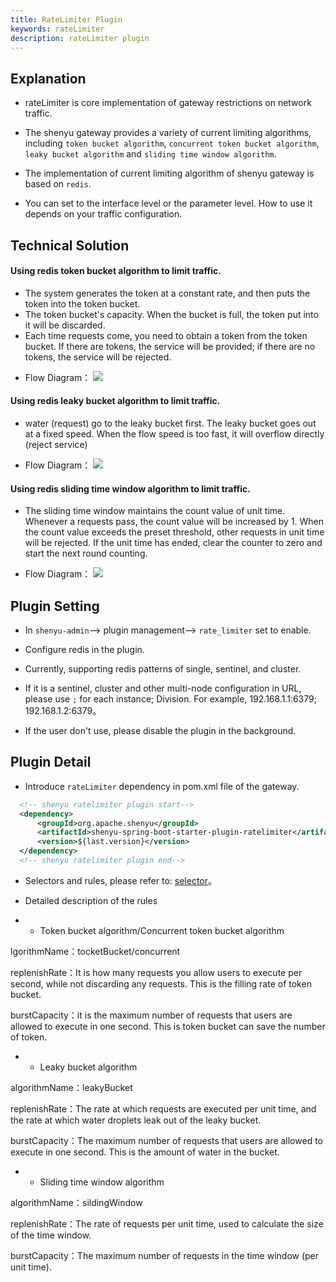 ```yaml
---
title: RateLimiter Plugin
keywords: rateLimiter
description: rateLimiter plugin
---
```


## Explanation

* rateLimiter is core implementation of gateway restrictions on network traffic.

* The shenyu gateway provides a variety of current limiting algorithms, including `token bucket algorithm`, `concurrent token bucket algorithm`, `leaky bucket algorithm` and `sliding time window algorithm`.

* The implementation of current limiting algorithm of shenyu gateway is based on `redis`.

* You can set to the interface level or the parameter level. How to use it depends on your traffic configuration.


## Technical Solution

#### Using redis token bucket algorithm to limit traffic.

- The system generates the token at a constant rate, and then puts the token into the token bucket.
- The token bucket's capacity. When the bucket is full, the token put into it will be discarded.
- Each time requests come, you need to obtain a token from the token bucket. If there are tokens, the service will be provided; if there are no tokens, the service will be rejected.

* Flow Diagram：
  ![](https://yu199195.github.io/images/soul/limiting.png)


#### Using redis leaky bucket algorithm to limit traffic.

- water (request) go to the leaky bucket first. The leaky bucket goes out at a fixed speed. When the flow speed is too fast, it will overflow directly (reject service)

* Flow Diagram：
  ![](/img/soul/plugin/ratelimiter/leakybucket.png)


#### Using redis sliding time window algorithm to limit traffic.

- The sliding time window maintains the count value of unit time. Whenever a requests pass, the count value will be increased by 1. When the count value exceeds the preset threshold, other requests in unit time will be rejected. If the unit time has ended, clear the counter to zero and start the next round counting.

* Flow Diagram：
  ![](/img/soul/plugin/ratelimiter/sldingwindow.png)


## Plugin Setting

* In `shenyu-admin`--> plugin management--> `rate_limiter` set to enable.
 
* Configure redis in the plugin.

* Currently, supporting redis patterns of single, sentinel, and cluster.

* If it is a sentinel, cluster and other multi-node configuration in URL, please use `;` for each instance; Division. For example, 192.168.1.1:6379; 192.168.1.2:6379。

* If the user don't use, please disable the plugin in the background.
 
## Plugin Detail

* Introduce `rateLimiter` dependency in pom.xml file of the gateway.

```xml
  <!-- shenyu ratelimiter plugin start-->
  <dependency>
      <groupId>org.apache.shenyu</groupId>
      <artifactId>shenyu-spring-boot-starter-plugin-ratelimiter</artifactId>
      <version>${last.version}</version>
  </dependency>
  <!-- shenyu ratelimiter plugin end-->
``` 

* Selectors and rules, please refer to: [selector](../selector-and-rule)。

* Detailed description of the rules

* * Token bucket algorithm/Concurrent token bucket algorithm


lgorithmName：tocketBucket/concurrent

replenishRate：It is how many requests you allow users to execute per second, while not discarding any requests. This is the filling rate of token bucket.

burstCapacity：it is the maximum number of requests that users are allowed to execute in one second. This is token bucket can save the number of token.


* * Leaky bucket algorithm


algorithmName：leakyBucket

replenishRate：The rate at which requests are executed per unit time, and the rate at which water droplets leak out of the leaky bucket.

burstCapacity：The maximum number of requests that users are allowed to execute in one second. This is the amount of water in the bucket.

  
* * Sliding time window algorithm


algorithmName：sildingWindow

replenishRate：The rate of requests per unit time, used to calculate the size of the time window.

burstCapacity：The maximum number of requests in the time window (per unit time).

